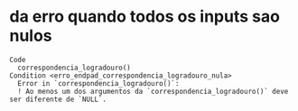 # da erro quando todos os inputs sao nulos

    Code
      correspondencia_logradouro()
    Condition <erro_endpad_correspondencia_logradouro_nula>
      Error in `correspondencia_logradouro()`:
      ! Ao menos um dos argumentos da `correspondencia_logradouro()` deve ser diferente de `NULL`.

